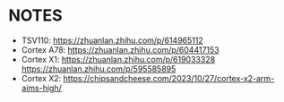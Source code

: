 # NOTES

- TSV110: https://zhuanlan.zhihu.com/p/614965112
- Cortex A78: https://zhuanlan.zhihu.com/p/604417153
- Cortex X1: https://zhuanlan.zhihu.com/p/619033328 https://zhuanlan.zhihu.com/p/595585895
- Cortex X2: https://chipsandcheese.com/2023/10/27/cortex-x2-arm-aims-high/